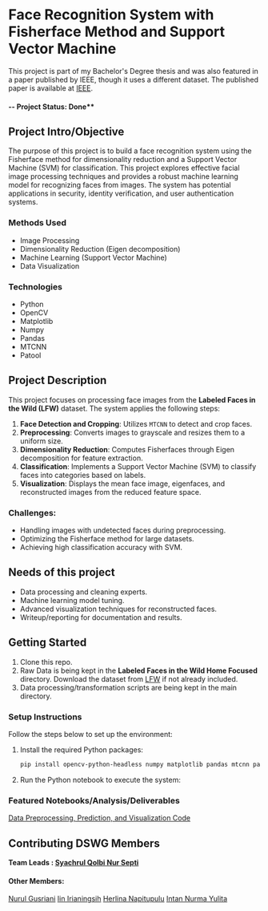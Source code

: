 # Face Recognition System with Fisherface Method and Support Vector Machine
This project is part of my Bachelor's Degree thesis and was also featured in a paper published by IEEE, though it uses a different dataset. The published paper is available at [IEEE](https://ieeexplore.ieee.org/document/9689738).

#### -- Project Status: Done**

## Project Intro/Objective
The purpose of this project is to build a face recognition system using the Fisherface method for dimensionality reduction and a Support Vector Machine (SVM) for classification. This project explores effective facial image processing techniques and provides a robust machine learning model for recognizing faces from images. The system has potential applications in security, identity verification, and user authentication systems.

### Methods Used
* Image Processing
* Dimensionality Reduction (Eigen decomposition)
* Machine Learning (Support Vector Machine)
* Data Visualization

### Technologies
* Python
* OpenCV
* Matplotlib
* Numpy
* Pandas
* MTCNN
* Patool

## Project Description
This project focuses on processing face images from the **Labeled Faces in the Wild (LFW)** dataset. The system applies the following steps:
1. **Face Detection and Cropping**: Utilizes `MTCNN` to detect and crop faces.
2. **Preprocessing**: Converts images to grayscale and resizes them to a uniform size.
3. **Dimensionality Reduction**: Computes Fisherfaces through Eigen decomposition for feature extraction.
4. **Classification**: Implements a Support Vector Machine (SVM) to classify faces into categories based on labels.
5. **Visualization**: Displays the mean face image, eigenfaces, and reconstructed images from the reduced feature space.

### Challenges:
- Handling images with undetected faces during preprocessing.
- Optimizing the Fisherface method for large datasets.
- Achieving high classification accuracy with SVM.

## Needs of this project
- Data processing and cleaning experts.
- Machine learning model tuning.
- Advanced visualization techniques for reconstructed faces.
- Writeup/reporting for documentation and results.

## Getting Started

1. Clone this repo.
2. Raw Data is being kept in the **Labeled Faces in the Wild Home Focused** directory. Download the dataset from [LFW](http://vis-www.cs.umass.edu/lfw/) if not already included.
3. Data processing/transformation scripts are being kept in the main directory.

### Setup Instructions
Follow the steps below to set up the environment:
1. Install the required Python packages:
   ```bash
   pip install opencv-python-headless numpy matplotlib pandas mtcnn patool
2. Run the Python notebook to execute the system:

### Featured Notebooks/Analysis/Deliverables
[Data Preprocessing, Prediction, and Visualization Code](./code.ipynb)

## Contributing DSWG Members

**Team Leads : [Syachrul Qolbi Nur Septi](https://github.com/syachrulqolbi)**

#### Other Members:
[Nurul Gusriani](https://scholar.google.com/citations?user=dVeLr_IAAAAJ)
[Iin Irianingsih](https://scholar.google.co.id/citations?user=Qp_esq8AAAAJ)
[Herlina Napitupulu](https://scholar.google.co.id/citations?user=8YbKgv8AAAAJ)
[Intan Nurma Yulita](https://scholar.google.com/citations?user=AFopUdQAAAAJ)
